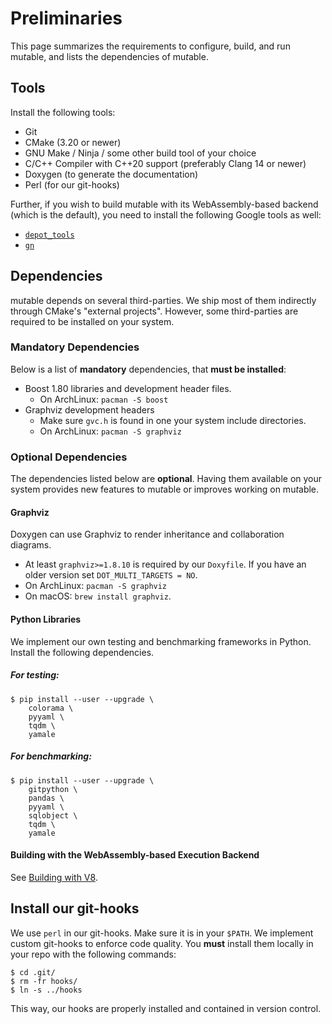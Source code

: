 # Preliminaries

This page summarizes the requirements to configure, build, and run mu*t*able, and lists the dependencies of mu*t*able.

## Tools
Install the following tools:
* Git
* CMake (3.20 or newer)
* GNU Make / Ninja / some other build tool of your choice
* C/C++ Compiler with C++20 support (preferably Clang 14 or newer)
* Doxygen (to generate the documentation)
* Perl (for our git-hooks)

Further, if you wish to build mu*t*able with its WebAssembly-based backend (which is the default), you need to install the following Google tools as well:
* [`depot_tools`](../Setup/Install-Google-`depot_tools`)
* [`gn`](../Setup/Install-Standalone-Google-`gn`-Build-Configuration-Tool)

## Dependencies

mu*t*able depends on several third-parties.
We ship most of them indirectly through CMake's "external projects".
However, some third-parties are required to be installed on your system.

### Mandatory Dependencies

Below is a list of **mandatory** dependencies, that **must be installed**:

- Boost 1.80 libraries and development header files.
    - On ArchLinux: `pacman -S boost`
- Graphviz development headers
    - Make sure `gvc.h` is found in one your system include directories.
    - On ArchLinux: `pacman -S graphviz`

### Optional Dependencies

The dependencies listed below are **optional**.  Having them available on your system provides new features to mu*t*able or improves working on mu*t*able.

#### Graphviz

Doxygen can use Graphviz to render inheritance and collaboration diagrams.
* At least `graphviz>=1.8.10` is required by our `Doxyfile`.  If you have an older version set `DOT_MULTI_TARGETS = NO`.
* On ArchLinux: `pacman -S graphviz`
* On macOS: `brew install graphviz`.

#### Python Libraries

We implement our own testing and benchmarking frameworks in Python.  Install the following dependencies.

##### For testing:
```
$ pip install --user --upgrade \
    colorama \
    pyyaml \
    tqdm \
    yamale
```

##### For benchmarking:
```
$ pip install --user --upgrade \
    gitpython \
    pandas \
    pyyaml \
    sqlobject \
    tqdm \
    yamale
```

#### Building with the WebAssembly-based Execution Backend

See [Building with V8](doc/setup-building-with-V8.md).



## Install our git-hooks

We use `perl` in our git-hooks. Make sure it is in your `$PATH`.
We implement custom git-hooks to enforce code quality.
You **must** install them locally in your repo with the following commands:
```
$ cd .git/
$ rm -fr hooks/
$ ln -s ../hooks
```
This way, our hooks are properly installed and contained in version control.
